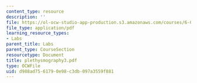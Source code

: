 ```yaml
---
content_type: resource
description: ''
file: https://ol-ocw-studio-app-production.s3.amazonaws.com/courses/6-071j-introduction-to-electronics-signals-and-measurement-spring-2006/d988ad7561790e98c3db097a3559f881_plethysmography3.pdf
file_type: application/pdf
learning_resource_types:
- Labs
parent_title: Labs
parent_type: CourseSection
resourcetype: Document
title: plethysmography3.pdf
type: OCWFile
uid: d988ad75-6179-0e98-c3db-097a3559f881
---
```

